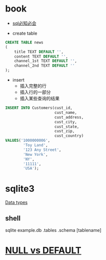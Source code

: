 # book
- [sql必知必会](https://book.douban.com/subject/24250054/)

- create table
```sql
CREATE TABLE news
(
    title TEXT DEFAULT '',
    content TEXT DEFAULT '',
    channel_1st TEXT DEFAULT '',
    channel_2nd TEXT DEFAULT ''
);
```
- insert
    - 插入完整的行
    - 插入行的一部分
    - 插入某些查询的结果
```sql
INSERT INTO Customers(cust_id,
                      cust_name,
                      cust_address,
                      cust_city,
                      cust_state,
                      cust_zip,
                      cust_country)
VALUES('1000000006',
        'Toy Land',
        '123 Any Street',
        'New York',
        'NY',
        '11111',
        'USA');
```
# sqlite3
[Data types](https://www.sqlite.org/datatype3.html)

## shell
sqlite example.db
.tables
.schema [tablename]

# [NULL vs DEFAULT]()